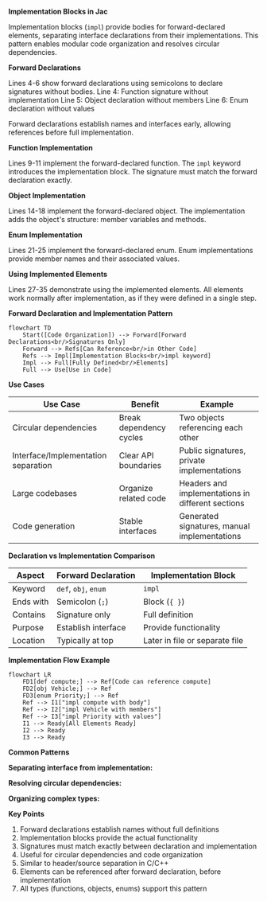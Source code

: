 **Implementation Blocks in Jac**

Implementation blocks (`impl`) provide bodies for forward-declared elements, separating interface declarations from their implementations. This pattern enables modular code organization and resolves circular dependencies.

**Forward Declarations**

Lines 4-6 show forward declarations using semicolons to declare signatures without bodies. Line 4: Function signature without implementation
Line 5: Object declaration without members
Line 6: Enum declaration without values

Forward declarations establish names and interfaces early, allowing references before full implementation.

**Function Implementation**

Lines 9-11 implement the forward-declared function. The `impl` keyword introduces the implementation block. The signature must match the forward declaration exactly.

**Object Implementation**

Lines 14-18 implement the forward-declared object. The implementation adds the object's structure: member variables and methods.

**Enum Implementation**

Lines 21-25 implement the forward-declared enum. Enum implementations provide member names and their associated values.

**Using Implemented Elements**

Lines 27-35 demonstrate using the implemented elements. All elements work normally after implementation, as if they were defined in a single step.

**Forward Declaration and Implementation Pattern**

```mermaid
flowchart TD
    Start([Code Organization]) --> Forward[Forward Declarations<br/>Signatures Only]
    Forward --> Refs[Can Reference<br/>in Other Code]
    Refs --> Impl[Implementation Blocks<br/>impl keyword]
    Impl --> Full[Fully Defined<br/>Elements]
    Full --> Use[Use in Code]
```

**Use Cases**

| Use Case | Benefit | Example |
|----------|---------|---------|
| Circular dependencies | Break dependency cycles | Two objects referencing each other |
| Interface/Implementation separation | Clear API boundaries | Public signatures, private implementations |
| Large codebases | Organize related code | Headers and implementations in different sections |
| Code generation | Stable interfaces | Generated signatures, manual implementations |

**Declaration vs Implementation Comparison**

| Aspect | Forward Declaration | Implementation Block |
|--------|---------------------|----------------------|
| Keyword | `def`, `obj`, `enum` | `impl` |
| Ends with | Semicolon (`;`) | Block (`{ }`) |
| Contains | Signature only | Full definition |
| Purpose | Establish interface | Provide functionality |
| Location | Typically at top | Later in file or separate file |

**Implementation Flow Example**

```mermaid
flowchart LR
    FD1[def compute;] --> Ref[Code can reference compute]
    FD2[obj Vehicle;] --> Ref
    FD3[enum Priority;] --> Ref
    Ref --> I1["impl compute with body"]
    Ref --> I2["impl Vehicle with members"]
    Ref --> I3["impl Priority with values"]
    I1 --> Ready[All Elements Ready]
    I2 --> Ready
    I3 --> Ready
```

**Common Patterns**

**Separating interface from implementation:**

**Resolving circular dependencies:**

**Organizing complex types:**

**Key Points**

1. Forward declarations establish names without full definitions
2. Implementation blocks provide the actual functionality
3. Signatures must match exactly between declaration and implementation
4. Useful for circular dependencies and code organization
5. Similar to header/source separation in C/C++
6. Elements can be referenced after forward declaration, before implementation
7. All types (functions, objects, enums) support this pattern
